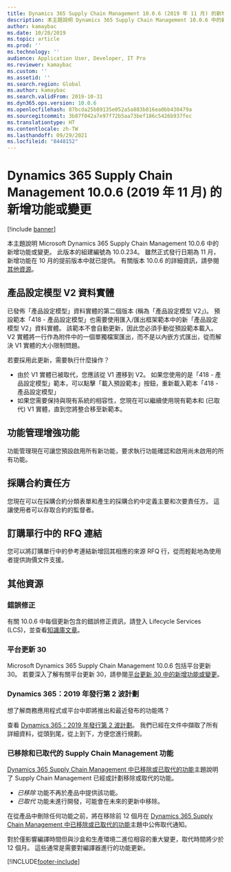 ```yaml
---
title: Dynamics 365 Supply Chain Management 10.0.6 (2019 年 11 月) 的新增功能或變更
description: 本主題說明 Dynamics 365 Supply Chain Management 10.0.6 中的新增功能或變更。
author: kamaybac
ms.date: 10/28/2019
ms.topic: article
ms.prod: ''
ms.technology: ''
audience: Application User, Developer, IT Pro
ms.reviewer: kamaybac
ms.custom: ''
ms.assetid: ''
ms.search.region: Global
ms.author: kamaybac
ms.search.validFrom: 2019-10-31
ms.dyn365.ops.version: 10.0.6
ms.openlocfilehash: 87bcda25b89135e052a5a883b816ea0bb430479a
ms.sourcegitcommit: 3b87f042a7e97f72b5aa73bef186c5426b937fec
ms.translationtype: HT
ms.contentlocale: zh-TW
ms.lasthandoff: 09/29/2021
ms.locfileid: "8448152"
---
```

# <a name="whats-new-or-changed-in-dynamics-365-supply-chain-management-1006-november-2019"></a>Dynamics 365 Supply Chain Management 10.0.6 (2019 年 11 月) 的新增功能或變更

[!include [banner](../includes/banner.md)]

本主題說明 Microsoft Dynamics 365 Supply Chain Management 10.0.6 中的新增功能或變更。 此版本的組建編號為 10.0.234。 雖然正式發行日期為 11 月，新增功能在 10 月的提前版本中就已提供。 有關版本 10.0.6 的詳細資訊，請參閱[其他資源](whats-new-scm-10-0-6.md#additional-resources)。

## <a name="product-configuration-models-v2-data-entity"></a>產品設定模型 V2 資料實體

已發佈「產品設定模型」資料實體的第二個版本 (稱為「產品設定模型 V2」)。 預設範本「418 - 產品設定模型」也需要使用匯入/匯出框架範本中的新「產品設定模型 V2」資料實體。 該範本不會自動更新，因此您必須手動從預設範本載入。 V2 實體將一行作為附件中的一個單獨檔案匯出，而不是以內嵌方式匯出，從而解決 V1 實體的大小限制問題。 
 
若要採用此更新，需要執行什麼操作？
-    由於 V1 實體已被取代，您應該從 V1 遷移到 V2。 如果您使用的是「418 - 產品設定模型」範本，可以點擊「載入預設範本」按鈕，重新載入範本「418 - 產品設定模型」
-    如果您需要保持與現有系統的相容性，您現在可以繼續使用現有範本和 (已取代) V1 實體，直到您將整合移至新範本。 

## <a name="feature-management-enhancements"></a>功能管理增強功能
功能管理現在可讓您預設啟用所有新功能，要求執行功能確認和啟用尚未啟用的所有功能。 


## <a name="purchase-agreement-responsible-party"></a>採購合約責任方
您現在可以在採購合約分類表單和產生的採購合約中定義主要和次要責任方。  這讓使用者可以存取合約的監督者。

## <a name="rfq-link-on-the-purchase-order-line"></a>訂購單行中的 RFQ 連結
您可以將訂購單行中的參考連結新增回其相應的來源 RFQ 行，從而輕鬆地為使用者提供詢價文件支援。

## <a name="additional-resources"></a>其他資源

### <a name="bug-fixes"></a>錯誤修正
有關 10.0.6 中每個更新包含的錯誤修正資訊，請登入 Lifecycle Services (LCS)，並查看[知識庫文章](https://fix.lcs.dynamics.com/Issue/Details?bugId=369581&dbType=3&qc=ba058110be40fe16a39469298041b1a7baf82eb65bb9df4d864602d2c6bf93d7)。

### <a name="platform-update-30"></a>平台更新 30
Microsoft Dynamics 365 Supply Chain Management 10.0.6 包括平台更新 30。 若要深入了解有關平台更新 30，請參閱[平台更新 30 中的新增功能或變更](../../fin-ops-core/fin-ops/get-started/whats-new-platform-update-30.md)。

### <a name="dynamics-365-2019-release-wave-2-plan"></a>Dynamics 365：2019 年發行第 2 波計劃
想了解商務應用程式或平台中即將推出和最近發布的功能嗎？

查看 [Dynamics 365：2019 年發行第 2 波計劃](/dynamics365-release-plan/2019wave2/)。 我們已經在文件中擷取了所有詳細資料，從頭到尾，從上到下，方便您進行規劃。

### <a name="removed-and-deprecated-supply-chain-management-features"></a>已移除和已取代的 Supply Chain Management 功能

[Dynamics 365 Supply Chain Management 中已移除或已取代的功能](removed-deprecated-features-scm-updates.md)主題說明了 Supply Chain Management 已經或計劃移除或取代的功能。

- *已移除* 功能不再於產品中提供該功能。
- *已取代* 功能未進行開發，可能會在未來的更新中移除。

在從產品中刪除任何功能之前，將在移除前 12 個月在 [Dynamics 365 Supply Chain Management 中已移除或已取代的功能](removed-deprecated-features-scm-updates.md)主題中公佈取代通知。

對於僅影響編譯時間但與沙盒和生產環境二進位相容的重大變更，取代時間將少於 12 個月。 這些通常是需要對編譯器進行的功能更新。


[!INCLUDE[footer-include](../../includes/footer-banner.md)]